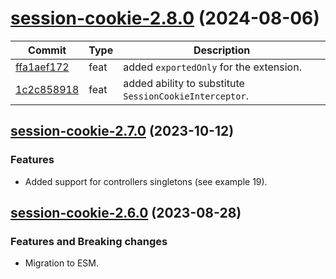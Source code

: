 <a name="session-cookie-2.8.0"></a>
# [session-cookie-2.8.0](https://github.com/ditsmod/ditsmod/releases/tag/session-cookie-2.8.0) (2024-08-06)

| Commit | Type | Description |
| -- | -- | -- |
| [ffa1aef172](https://github.com/ditsmod/ditsmod/commit/ffa1aef172ada) | feat | added `exportedOnly` for the extension. |
| [1c2c858918](https://github.com/ditsmod/ditsmod/commit/1c2c8589183dd) | feat | added ability to substitute `SessionCookieInterceptor`. |

<a name="session-cookie-2.7.0"></a>
## [session-cookie-2.7.0](https://github.com/ditsmod/ditsmod/releases/tag/session-cookie-2.7.0) (2023-10-12)

### Features

- Added support for controllers singletons (see example 19).

<a name="session-cookie-2.6.0"></a>
## [session-cookie-2.6.0](https://github.com/ditsmod/ditsmod/releases/tag/session-cookie-2.6.0) (2023-08-28)

### Features and Breaking changes

- Migration to ESM.
